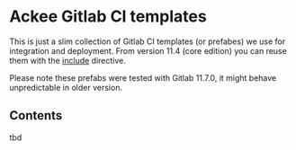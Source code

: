 # Ackee Gitlab CI templates

This is just a slim collection of Gitlab CI templates (or prefabes) we use 
for integration and deployment. From version 11.4 (core edition) 
you can reuse them with the 
[include](https://docs.gitlab.com/ee/ci/yaml/#include) directive.

Please note these prefabs were tested with Gitlab 11.7.0, it might behave 
unpredictable in older version.

## Contents
tbd
